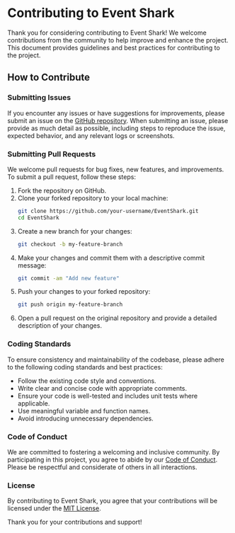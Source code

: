 # Contributing to Event Shark

Thank you for considering contributing to Event Shark! We welcome contributions from the community to help improve and enhance the project. This document provides guidelines and best practices for contributing to the project.

## How to Contribute

### Submitting Issues

If you encounter any issues or have suggestions for improvements, please submit an issue on the [GitHub repository](https://github.com/dipjyotimetia/EventShark/issues). When submitting an issue, please provide as much detail as possible, including steps to reproduce the issue, expected behavior, and any relevant logs or screenshots.

### Submitting Pull Requests

We welcome pull requests for bug fixes, new features, and improvements. To submit a pull request, follow these steps:

1. Fork the repository on GitHub.
2. Clone your forked repository to your local machine:
   ```sh
   git clone https://github.com/your-username/EventShark.git
   cd EventShark
   ```
3. Create a new branch for your changes:
   ```sh
   git checkout -b my-feature-branch
   ```
4. Make your changes and commit them with a descriptive commit message:
   ```sh
   git commit -am "Add new feature"
   ```
5. Push your changes to your forked repository:
   ```sh
   git push origin my-feature-branch
   ```
6. Open a pull request on the original repository and provide a detailed description of your changes.

### Coding Standards

To ensure consistency and maintainability of the codebase, please adhere to the following coding standards and best practices:

- Follow the existing code style and conventions.
- Write clear and concise code with appropriate comments.
- Ensure your code is well-tested and includes unit tests where applicable.
- Use meaningful variable and function names.
- Avoid introducing unnecessary dependencies.

### Code of Conduct

We are committed to fostering a welcoming and inclusive community. By participating in this project, you agree to abide by our [Code of Conduct](CODE_OF_CONDUCT.md). Please be respectful and considerate of others in all interactions.

### License

By contributing to Event Shark, you agree that your contributions will be licensed under the [MIT License](LICENSE).

Thank you for your contributions and support!
